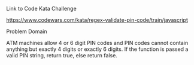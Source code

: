 
Link to Code Kata Challenge

https://www.codewars.com/kata/regex-validate-pin-code/train/javascript

Problem Domain

ATM machines allow 4 or 6 digit PIN codes and PIN codes cannot contain anything but exactly 4 digits or exactly 6 digits.
If the function is passed a valid PIN string, return true, else return false.

